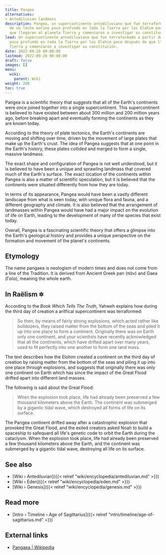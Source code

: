 ```yaml
---
title: Pangea
alternatives:
- Antediluvian landmass
description: Pangea, un supercontinente antediluviano que fue terraformado a partir
  de un lecho marino poco profundo en toda la Tierra por los Elohim poco después de
  que llegaron al planeta Tierra y comenzaron a investigar su constitución.
lead: Un supercontinente antediluviano que fue terraformado a partir de un lecho marino
  poco profundo en toda la Tierra por los Elohim poco después de que llegaron al planeta
  Tierra y comenzaron a investigar su constitución.
date: 2022-09-20 00:00:00
lastmod: 2022-09-20 00:00:00
draft: false
images: []
menu:
  wiki:
    parent: Wiki
weight: 200
toc: true
---
```


Pangea is a scientific theory that suggests that all of the Earth's continents were once joined together into a single supercontinent. This supercontinent is believed to have existed between about 300 million and 200 million years ago, before breaking apart and eventually forming the continents as they are known today.

According to the theory of plate tectonics, the Earth's continents are moving and shifting over time, driven by the movement of large plates that make up the Earth's crust. The idea of Pangea suggests that at one point in the Earth's history, these plates collided and merged to form a single, massive landmass.

The exact shape and configuration of Pangea is not well understood, but it is believed to have been a unique and sprawling landmass that covered much of the Earth's surface. The exact location of the continents within Pangea is also a matter of scientific speculation, but it is believed that the continents were situated differently from how they are today.

In terms of its appearance, Pangea would have been a vastly different landscape from what is seen today, with unique flora and fauna, and a different geography and climate. It is also believed that the arrangement of landmasses within Pangea would have had a major impact on the evolution of life on Earth, leading to the development of many of the species that exist today.

Overall, Pangea is a fascinating scientific theory that offers a glimpse into the Earth's geological history and provides a unique perspective on the formation and movement of the planet's continents.

## Etymology

The name pangaea is neologism of modern times and does not come from a line of the Tradition. It is derived from Ancient Greek pan (πᾶν) and Gaea (Γαῖα), meaning the whole earth.

## In Raëlism 🔯

According to the _Book Which Tells The Truth_, Yahweh explains how during the third day of creation a aritfical supercontinent was terraformed:

> So then, by means of fairly strong explosions, which acted rather like bulldozers, they raised matter from the bottom of the seas and piled it up into one place to form a continent. Originally there was on Earth only one continent, and your scientists have recently acknowledged that all the continents, which have drifted apart over many years, used to fit perfectly into one another to form one land mass.

The text describes how the Elohim created a continent on the third day of creation by raising matter from the bottom of the seas and piling it up into one place through explosions, and suggests that originally there was only one continent on Earth which has since the impact of the Great Flood drifted apart into different land masses.

The following is said about the Great Flood:

> When the explosion took place, life had already been preserved a few thousand kilometers above the Earth. The continent was submerged by a gigantic tidal wave, which destroyed all forms of life on its surface.

The Pangea continent drifted away after a catastrophic explosion that provoked the Great Flood, and the exiled creators asked Noah to build a spaceship to safequard all life's genetic code to orbit the Earth during the cataclysm. When the explosion took place, life had already been preserved a few thousand kilometers above the Earth, and the continent was submerged by a gigantic tidal wave, destroying all life on its surface.

## See also

- [Wiki › Antediluvian]({{< relref "wiki/encyclopedia/antediluvian.md" >}})
- [Wiki › Eden]({{< relref "wiki/encyclopedia/eden.md" >}})
- [Wiki › Genesis]({{< relref "wiki/encyclopedia/genesis.md" >}})

## Read more

- [Intro › Timeline › Age of Sagittarius]({{< relref "intro/timeline/age-of-sagittarius.md" >}})

## External links

- [Pangaea | Wikipedia](https://en.wikipedia.org/wiki/Pangaea)